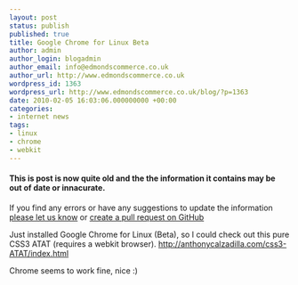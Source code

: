 ```yaml
---
layout: post
status: publish
published: true
title: Google Chrome for Linux Beta
author: admin
author_login: blogadmin
author_email: info@edmondscommerce.co.uk
author_url: http://www.edmondscommerce.co.uk
wordpress_id: 1363
wordpress_url: http://www.edmondscommerce.co.uk/blog/?p=1363
date: 2010-02-05 16:03:06.000000000 +00:00
categories:
- internet news
tags:
- linux
- chrome
- webkit
---
```

<div class="oldpost"><h4>This is post is now quite old and the the information it contains may be out of date or innacurate.</h4>
<p>
If you find any errors or have any suggestions to update the information <a href="http://edmondscommerce.github.io/contact-us/index.html">please let us know</a>
or <a href="https://github.com/edmondscommerce/edmondscommerce.github.io">create a pull request on GitHub</a>
</p>
</div>
Just installed Google Chrome for Linux (Beta), so I could check out this pure CSS3 ATAT (requires a webkit browser).
<a href="http://anthonycalzadilla.com/css3-ATAT/index.html">http://anthonycalzadilla.com/css3-ATAT/index.html</a>

Chrome seems to work fine, nice :)
